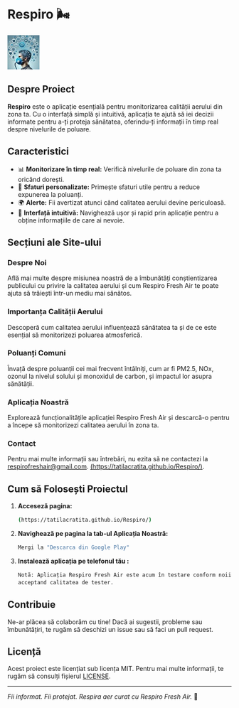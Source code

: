 # Respiro 🌬️

![Respiro Fresh Air](img/app.jpg)

## Despre Proiect

**Respiro** este o aplicație esențială pentru monitorizarea calității aerului din zona ta. Cu o interfață simplă și intuitivă, aplicația te ajută să iei decizii informate pentru a-ți proteja sănătatea, oferindu-ți informații în timp real despre nivelurile de poluare.

## Caracteristici

- 📊 **Monitorizare în timp real:** Verifică nivelurile de poluare din zona ta oricând dorești.
- 🏡 **Sfaturi personalizate:** Primește sfaturi utile pentru a reduce expunerea la poluanți.
- 🌍 **Alerte:** Fii avertizat atunci când calitatea aerului devine periculoasă.
- 📱 **Interfață intuitivă:** Navighează ușor și rapid prin aplicație pentru a obține informațiile de care ai nevoie.

## Secțiuni ale Site-ului

### Despre Noi

Află mai multe despre misiunea noastră de a îmbunătăți conștientizarea publicului cu privire la calitatea aerului și cum Respiro Fresh Air te poate ajuta să trăiești într-un mediu mai sănătos.

### Importanța Calității Aerului

Descoperă cum calitatea aerului influențează sănătatea ta și de ce este esențial să monitorizezi poluarea atmosferică.

### Poluanți Comuni

Învață despre poluanții cei mai frecvent întâlniți, cum ar fi PM2.5, NOx, ozonul la nivelul solului și monoxidul de carbon, și impactul lor asupra sănătății.

### Aplicația Noastră

Explorează funcționalitățile aplicației Respiro Fresh Air și descarcă-o pentru a începe să monitorizezi calitatea aerului în zona ta.

### Contact

Pentru mai multe informații sau întrebări, nu ezita să ne contactezi la [respirofreshair@gmail.com](mailto:respirofreshair@gmail.com).
 [(https://tatilacratita.github.io/Respiro/)](https://tatilacratita.github.io/Respiro/).
## Cum să Folosești Proiectul

1. **Acceseză pagina:**
    ```sh
    (https://tatilacratita.github.io/Respiro/)
    ```

2. **Navighează pe pagina la tab-ul Aplicația Noastră:**
    ```sh
    Mergi la "Descarca din Google Play"
    ```

3. **Instalează aplicația pe telefonul tău :**
    ```sh
    Notă: Aplicația Respiro Fresh Air este acum în testare conform noii politici Google Play. Până când va fi disponibilă oficial în Magazinul Play, o poți descărca direct din linkul de pe site ,
    acceptand calitatea de tester.
    ```

## Contribuie

Ne-ar plăcea să colaborăm cu tine! Dacă ai sugestii, probleme sau îmbunătățiri, te rugăm să deschizi un issue sau să faci un pull request.

## Licență

Acest proiect este licențiat sub licența MIT. Pentru mai multe informații, te rugăm să consulți fișierul [LICENSE](LICENSE).

---

*Fii informat. Fii protejat. Respira aer curat cu Respiro Fresh Air.* 🌱
